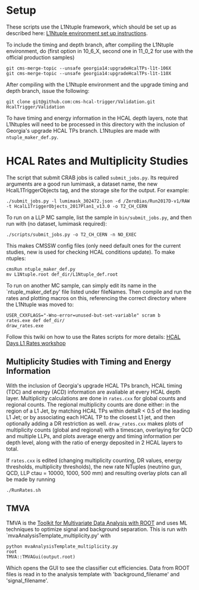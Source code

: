 # Setup
These scripts use the L1Ntuple framework, which should be set up as described here: [L1Ntuple environment set up instructions](https://twiki.cern.ch/twiki/bin/view/CMSPublic/SWGuideL1TStage2Instructions#Environment_Setup_with_Integrati).

To include the timing and depth branch, after compiling the L1Ntuple environment, do (first option in 10_6_X, second one in 11_0_2 for use with the official production samples)
```
git cms-merge-topic --unsafe georgia14:upgradeHcalTPs-l1t-106X
git cms-merge-topic --unsafe georgia14:upgradeHcalTPs-l1t-110X
```
After compiling with the L1Ntuple environment and the upgrade timing and depth branch, issue the following:
```
git clone git@github.com:cms-hcal-trigger/Validation.git HcalTrigger/Validation
```
To have timing and energy information in the HCAL depth layers, note that L1Ntuples will need to be processed in this directory with the inclusion of Georgia's upgrade HCAL TPs branch. L1Ntuples are made with `ntuple_maker_def.py`.

# HCAL Rates and Multiplicity Studies
The script that submit CRAB jobs is called `submit_jobs.py`. Its required arguments are a good run lumimask, a dataset name, the new HcalL1TriggerObjects tag, and the storage site for the output. For example:
```
./submit_jobs.py -l lumimask_302472.json -d /ZeroBias/Run2017D-v1/RAW -t HcalL1TriggerObjects_2017Plan1_v13.0 -o T2_CH_CERN
```
To run on a LLP MC sample, list the sample in `bin/submit_jobs.py`, and then run with (no dataset, lumimask required):
```
./scripts/submit_jobs.py -o T2_CH_CERN -n NO_EXEC
```
This makes CMSSW config files (only need default ones for the current studies, new is used for checking HCAL conditions update). To make ntuples:
```
cmsRun ntuple_maker_def.py
mv L1Ntuple.root def_dir/L1Ntuple_def.root
```
To run on another MC sample, can simply edit its name in the `ntuple_maker_def.py' file listed under fileNames. Then compile and run the rates and plotting macros on this, referencing the correct directory where the L1Ntuple was moved to:
```
USER_CXXFLAGS="-Wno-error=unused-but-set-variable" scram b
rates.exe def def_dir/
draw_rates.exe
```
Follow this twiki on how to use the Rates scripts for more details:
[HCAL Days L1 Rates workshop](https://twiki.cern.ch/twiki/bin/view/Sandbox/L1TriggerAtHCALdays2019#HCAL_conditions_impact_at_L1_rat)

## Multiplicity Studies with Timing and Energy Information
With the inclusion of Georgia's upgrade HCAL TPs branch, HCAL timing (TDC) and energy (ACD) information are avaliable at every HCAL depth layer. Multiplicity calculations are done in `rates.cxx` for global counts and regional counts. The regional multiplicity counts are done either: in the region of a L1 Jet, by matching HCAL TPs within deltaR < 0.5 of the leading L1 Jet; or by associating each HCAL TP to the closest L1 jet, and then optionally adding a DR restriction as well. `draw_rates.cxx` makes plots of multiplicity counts (global and regional) with a timescan, overlaying for QCD and multiple LLPs, and plots average energy and timing information per depth level, along with the ratio of energy deposited in 2 HCAL layers to total.

If `rates.cxx` is edited (changing multiplicity counting, DR values, energy thresholds, multiplicity thresholds), the new rate NTuples (neutrino gun, QCD, LLP ctau = 10000, 1000, 500 mm) and resulting overlay plots can all be made by running
```
./RunRates.sh
```

## TMVA
TMVA is the [Toolkit for Multivariate Data Analysis with ROOT](https://root.cern.ch/root/html/guides/tmva/TMVAUsersGuide.pdf) and uses ML techniques to optimize signal and background separation. This is run with `mvaAnalysisTemplate_multiplicity.py' with
```
python mvaAnalysisTemplate_multiplicity.py
root
TMVA::TMVAGui(output.root)
```
Which opens the GUI to see the classifier cut efficiencies. Data from ROOT files is read in to the analysis template with 'background_filename' and 'signal_filename'.